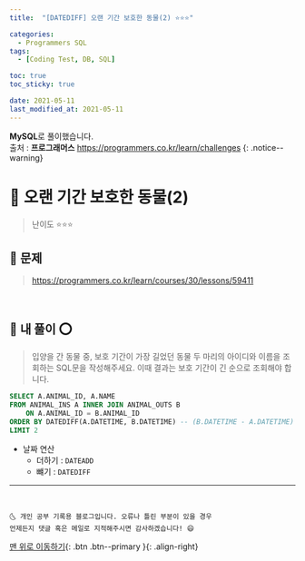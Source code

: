 ```yaml
---
title:  "[DATEDIFF] 오랜 기간 보호한 동물(2) ⭐⭐⭐" 

categories:
  - Programmers SQL
tags:
  - [Coding Test, DB, SQL]

toc: true
toc_sticky: true

date: 2021-05-11
last_modified_at: 2021-05-11
---
```

**MySQL**로 풀이했습니다.  
출처 : **프로그래머스** <https://programmers.co.kr/learn/challenges>
{: .notice--warning}

# 📌 오랜 기간 보호한 동물(2)

> 난이도 ⭐⭐⭐

## 🚀 문제

> <https://programmers.co.kr/learn/courses/30/lessons/59411>

<br>

## 🚀 내 풀이 ⭕

> 입양을 간 동물 중, 보호 기간이 가장 길었던 동물 두 마리의 아이디와 이름을 조회하는 SQL문을 작성해주세요. 이때 결과는 보호 기간이 긴 순으로 조회해야 합니다.

```sql
SELECT A.ANIMAL_ID, A.NAME
FROM ANIMAL_INS A INNER JOIN ANIMAL_OUTS B
    ON A.ANIMAL_ID = B.ANIMAL_ID
ORDER BY DATEDIFF(A.DATETIME, B.DATETIME) -- (B.DATETIME - A.DATETIME)
LIMIT 2
```

- 날짜 연산
  - 더하기 : `DATEADD`
  - 뺴기 : `DATEDIFF`

***
<br>

    🌜 개인 공부 기록용 블로그입니다. 오류나 틀린 부분이 있을 경우 
    언제든지 댓글 혹은 메일로 지적해주시면 감사하겠습니다! 😄

[맨 위로 이동하기](#){: .btn .btn--primary }{: .align-right}